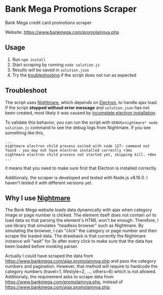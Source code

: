 # Bank Mega Promotions Scraper

Bank Mega credit card promotions scraper

Website: https://www.bankmega.com/promolainnya.php

## Usage

1. Run `npm install`
2. Start scraping by running `node solution.js`
3. Results will be saved in `solution.json`
4. Try the [troubleshooting](#troubleshoot) if the script does not run as expected

## Troubleshoot

The script uses [Nightmare](http://www.nightmarejs.org/), which depends on 
[Electron](https://electronjs.org/), to handle ajax load. If the script **stopped 
without error message** and `solution.json` has not been created, most likely it was 
caused by [incomplete electron installation](https://github.com/electron/electron/issues/1518). 

To validate this behavior, you can run the script with `DEBUG=nightmare* node solution.js` 
command to see the debug logs from Nightmare. If you see something like this, 
```
...
nightmare electron child process exited with code 127: command not found - you may not have electron installed correctly +3ms
nightmare electron child process not started yet, skipping kill. +0ms
...
```
it means that you need to make sure first that Electron is installed correctly. 

Additionaly, the scraper is developed and tested with Node.js v8.16.0. I haven't tested it with 
different versions yet. 

## Why I use [Nightmare](http://www.nightmarejs.org/)

The Bank Mega website loads data dynamically with ajax when category image or page number is clicked. 
The element itself does not contain url to load data so that parsing the element's HTML won't be enough. 
Therefore, I use library that simulates "headless browser" such as Nightmare. 
By simulating the browser, I can "click" the category or page number and then scrape the loaded data. 
The drawback is that currently the Nightmare instance will "wait" for 3s after every click to 
make sure that the data has been loaded before invoking parser. 

Actually I could have scraped the data from https://www.bankmega.com/ajax.promolainnya.php 
and pass the category numbers and pagination. However, that method will require to hardcode 
the category numbers (travel=1, lifestyle=2, ..., others=6) which is not allowed. Additionaly, the 
requirement asks to scrape data from https://www.bankmega.com/promolainnya.php, instead of 
https://www.bankmega.com/ajax.promolainnya.php. 
